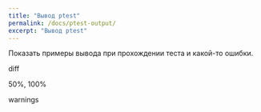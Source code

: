 ```yaml
---
title: "Вывод ptest"
permalink: /docs/ptest-output/
excerpt: "Вывод ptest"
---
```



Показать примеры вывода при прохождении теста и какой-то ошибки.

diff


50%, 100%


warnings
